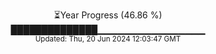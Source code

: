 <p align="center">
⏳Year Progress (46.86 %)<br>
██████████████▁▁▁▁▁▁▁▁▁▁▁▁▁▁▁▁ <br>
<sub>Updated: Thu, 20 Jun 2024 12:03:47 GMT</sub>
</p>

